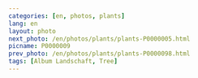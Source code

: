 ```yaml
---
categories: [en, photos, plants]
lang: en
layout: photo
next_photo: /en/photos/plants/plants-P0000005.html
picname: P0000009
prev_photo: /en/photos/plants/plants-P0000098.html
tags: [Album Landschaft, Tree]
---
```


